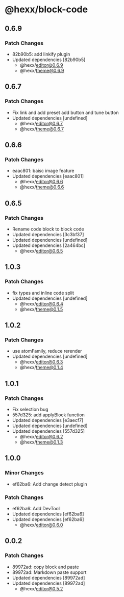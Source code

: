 # @hexx/block-code

## 0.6.9

### Patch Changes

- 82b90b5: add linkify plugin
- Updated dependencies [82b90b5]
  - @hexx/editor@0.6.9
  - @hexx/theme@0.6.9

## 0.6.7

### Patch Changes

- Fix link and add preset add button and tune button
- Updated dependencies [undefined]
  - @hexx/editor@0.6.7
  - @hexx/theme@0.6.7

## 0.6.6

### Patch Changes

- eaac801: baisc image feature
- Updated dependencies [eaac801]
  - @hexx/editor@0.6.6
  - @hexx/theme@0.6.6

## 0.6.5

### Patch Changes

- Rename code block to block code
- Updated dependencies [3c3bf37]
- Updated dependencies [undefined]
- Updated dependencies [2a464bc]
  - @hexx/editor@0.6.5

## 1.0.3

### Patch Changes

- fix types and inline code split
- Updated dependencies [undefined]
  - @hexx/editor@0.6.4
  - @hexx/theme@0.1.5

## 1.0.2

### Patch Changes

- use atomFamily, reduce rerender
- Updated dependencies [undefined]
  - @hexx/editor@0.6.3
  - @hexx/theme@0.1.4

## 1.0.1

### Patch Changes

- Fix selection bug
- 557d325: add applyBlock function
- Updated dependencies [e3aecf7]
- Updated dependencies [undefined]
- Updated dependencies [557d325]
  - @hexx/editor@0.6.2
  - @hexx/theme@0.1.3

## 1.0.0

### Minor Changes

- ef62ba6: Add change detect plugin

### Patch Changes

- ef62ba6: Add DevTool
- Updated dependencies [ef62ba6]
- Updated dependencies [ef62ba6]
  - @hexx/editor@0.6.0

## 0.0.2

### Patch Changes

- 89972ad: copy block and paste
- 89972ad: Markdown paste support
- Updated dependencies [89972ad]
- Updated dependencies [89972ad]
  - @hexx/editor@0.5.2
